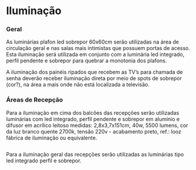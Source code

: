 # Iluminação

### Geral

As luminárias plafon led sobrepor 60x60cm serão utilizadas na área de circulação geral e nas salas mais intimistas que possuem portas de acesso. Esta iluminação será utilizada em conjunto com a luminária led integrado, perfil pendente e sobrepor para quebrar a monotonia dos plafons.&#x20;

A iluminação dos painéis ripados que recebem as TV’s para chamada de senha deverão receber iluminação direta por meio de spots de sobrepor (cor?), na área a mais onde não está localizada a televisão.&#x20;

### Áreas de Recepção

Para a iluminação em cima dos balcões das recepções serão utilizadas luminárias com led integrado, perfil pendente e sobrepor em alumínio e difusor em acrílico leitoso medidas: 2,8x3,7x151cm, 40w, 5500 lumens, cor da luz branco quente 2700k, tensão 220v - acabamento preto, ref.: looz fábrica de iluminação ou equivalente.

<figure><img src="https://lh7-us.googleusercontent.com/uJ8caWGae45JUnqhBBfnM4sTbrrEWcEMh1ANzMVfbpw1448GyGYl8symf4KY8mY3avd90gkPfClYcWo1ueadS9LjnsjeK45XOPBBqis9ppHv2T8Z62bg1ZuXaLvdbyex6KuzreeaRBlFbqFcJe7jAWk" alt=""><figcaption></figcaption></figure>

Para a iluminação geral das recepções serão utilizadas as luminárias tipo led integrado perfil e sobrepor.
